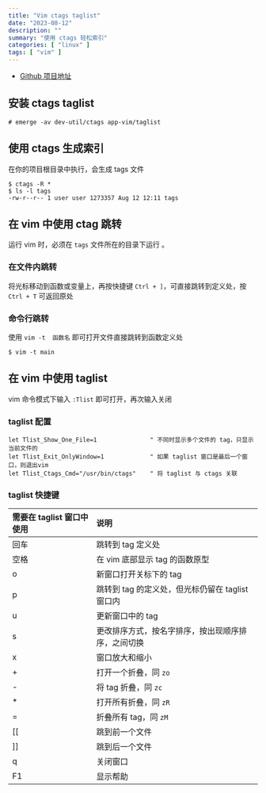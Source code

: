 ```yaml
---
title: "Vim ctags taglist"
date: "2023-08-12"
description: ""
summary: "使用 ctags 轻松索引"
categories: [ "linux" ]
tags: [ "vim" ]
---
```


- [Github 项目地址](https://github.com/universal-ctags/ctags)

## 安装 ctags taglist

```
# emerge -av dev-util/ctags app-vim/taglist
```

## 使用 ctags 生成索引

在你的项目根目录中执行，会生成 tags 文件

```bash-session
$ ctags -R *
$ ls -l tags
-rw-r--r-- 1 user user 1273357 Aug 12 12:11 tags
```

## 在 vim 中使用 ctag 跳转

运行 vim 时，必须在 `tags` 文件所在的目录下运行 。


### 在文件内跳转

将光标移动到函数或变量上，再按快捷键 `Ctrl + ]`，可直接跳转到定义处，按 `Ctrl + T` 可返回原处

### 命令行跳转

使用 `vim -t  函数名` 即可打开文件直接跳转到函数定义处

```
$ vim -t main
```

## 在 vim 中使用 taglist 

vim 命令模式下输入 `:Tlist` 即可打开，再次输入关闭

### taglist 配置

```vimrc
let Tlist_Show_One_File=1               " 不同时显示多个文件的 tag，只显示当前文件的
let Tlist_Exit_OnlyWindow=1             " 如果 taglist 窗口是最后一个窗口，则退出vim
let Tlist_Ctags_Cmd="/usr/bin/ctags"    " 将 taglist 与 ctags 关联
```

### taglist 快捷键

|需要在 taglist 窗口中使用|说明|
|:--|:--|
|回车|跳转到 tag 定义处|
|空格|在 vim 底部显示 tag 的函数原型|
|o|新窗口打开关标下的 tag|
|p|跳转到 tag 的定义处，但光标仍留在 taglist 窗口内|
|u|更新窗口中的 tag|
|s|更改排序方式，按名字排序，按出现顺序排序，之间切换|
|x|窗口放大和缩小|
|+|打开一个折叠，同 `zo`|
|-|将 tag 折叠，同 `zc`|
|\*|打开所有折叠，同 `zR`|
|=|折叠所有 tag，同 `zM`|
|[[|跳到前一个文件|
|]]|跳到后一个文件|
|q|关闭窗口|
|F1|显示帮助|

